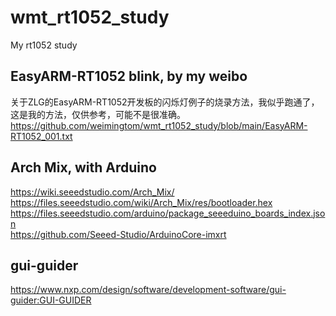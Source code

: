 # wmt_rt1052_study
My rt1052 study  

## EasyARM-RT1052 blink, by my weibo  
关于ZLG的EasyARM-RT1052开发板的闪烁灯例子的烧录方法，我似乎跑通了，这是我的方法，仅供参考，可能不是很准确。
https://github.com/weimingtom/wmt_rt1052_study/blob/main/EasyARM-RT1052_001.txt  

## Arch Mix, with Arduino    
https://wiki.seeedstudio.com/Arch_Mix/  
https://files.seeedstudio.com/wiki/Arch_Mix/res/bootloader.hex  
https://files.seeedstudio.com/arduino/package_seeeduino_boards_index.json  
https://github.com/Seeed-Studio/ArduinoCore-imxrt  

## gui-guider  
https://www.nxp.com/design/software/development-software/gui-guider:GUI-GUIDER  

